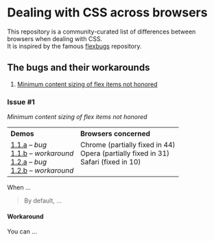 Dealing with CSS across browsers
========

This repository is a community-curated list of differences between browsers when dealing with CSS. <br>
It is inspired by the famous [flexbugs](https://github.com/philipwalton/flexbugs) repository.

## The bugs and their workarounds

1. [Minimum content sizing of flex items not honored](#issue-1)

### Issue #1

_Minimum content sizing of flex items not honored_

<table>
  <tr>
    <th align="left">Demos</th>
    <th align="left">Browsers concerned</th>
  </tr>
  <tr valign="top">
    <td>
      <a href="https://codepen.io/philipwalton/pen/MYbrrr">1.1.a</a> &ndash; <em>bug</em><br>
      <a href="https://codepen.io/philipwalton/pen/ByQJOQ">1.1.b</a> &ndash; <em>workaround</em><br>
      <a href="https://codepen.io/philipwalton/pen/ByQJqQ">1.2.a</a> &ndash; <em>bug</em><br>
      <a href="https://codepen.io/philipwalton/pen/wBopYg">1.2.b</a> &ndash; <em>workaround</em>
    </td>
    <td>
      Chrome (partially fixed in 44)<br>
      Opera (partially fixed in 31)<br>
      Safari (fixed in 10)
    </td>
  </tr>
</table>

When ...

> By default, ...

#### Workaround

You can ...

